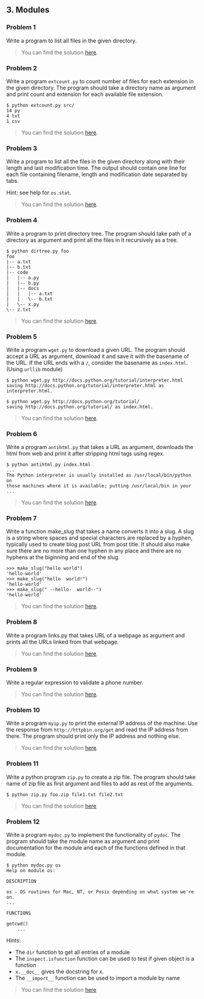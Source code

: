## 3. Modules

### Problem 1
Write a program to list all files in the given directory.

> You can find the solution [here](problem_01.py).

### Problem 2
Write a program `extcount.py` to count number of files for each extension 
in the given directory. The program should take a directory name 
as argument and print count and extension for each available file extension.

    $ python extcount.py src/
    14 py
    4 txt
    1 csv

> You can find the solution [here](problem_02.py).

### Problem 3
Write a program to list all the files in the given directory 
along with their length and last modification time. 
The output should contain one line for each file containing filename, 
length and modification date separated by tabs.

Hint: see help for `os.stat`.

> You can find the solution [here](problem_03.py).

### Problem 4
Write a program to print directory tree. The program should take path of a directory 
as argument and print all the files in it recursively as a tree.

    $ python dirtree.py foo
    foo
    |-- a.txt
    |-- b.txt
    |-- code
    |   |-- a.py
    |   |-- b.py
    |   |-- docs
    |   |   |-- a.txt
    |   |   \-- b.txt
    |   \-- x.py
    \-- z.txt

> You can find the solution [here](problem_04.py).

### Problem 5
Write a program `wget.py` to download a given URL. 
The program should accept a URL as argument, download it and save it 
with the basename of the URL. If the URL ends with a `/`, consider 
the basename as `index.html`. (Using `urllib` module)

    $ python wget.py http://docs.python.org/tutorial/interpreter.html
    saving http://docs.python.org/tutorial/interpreter.html as interpreter.html.
    
    $ python wget.py http://docs.python.org/tutorial/
    saving http://docs.python.org/tutorial/ as index.html.

> You can find the solution [here](problem_05.py).

### Problem 6
Write a program `antihtml.py` that takes a URL as argument, downloads the html from 
web and print it after stripping html tags using regex.

    $ python antihtml.py index.html
    ...
    The Python interpreter is usually installed as /usr/local/bin/python on
    those machines where it is available; putting /usr/local/bin in your
    ...

> You can find the solution [here](problem_06.py).

### Problem 7
Write a function make_slug that takes a name converts it into a slug. 
A slug is a string where spaces and special characters are replaced by a hyphen, 
typically used to create blog post URL from post title. It should also make sure 
there are no more than one hyphen in any place and there are no hyphens at the 
biginning and end of the slug.

    >>> make_slug("hello world")
    'hello-world'
    >>> make_slug("hello  world!")
    'hello-world'
    >>> make_slug(" --hello-  world--")
    'hello-world'

> You can find the solution [here](problem_07.py).

### Problem 8
Write a program links.py that takes URL of a webpage as argument and prints 
all the URLs linked from that webpage.

> You can find the solution [here](problem_08.py).

### Problem 9
Write a regular expression to validate a phone number.

> You can find the solution [here](problem_09.py).

### Problem 10
Write a program `myip.py` to print the external IP address of the machine. 
Use the response from `http://httpbin.org/get` and read the IP address from there. 
The program should print only the IP address and nothing else.

> You can find the solution [here](problem_10.py).

### Problem 11
Write a python program `zip.py` to create a zip file. 
The program should take name of zip file as first argument and files 
to add as rest of the arguments.

    $ python zip.py foo.zip file1.txt file2.txt

> You can find the solution [here](problem_11.py)

### Problem 12
Write a program `mydoc.py` to implement the functionality of `pydoc`. 
The program should take the module name as argument and print documentation 
for the module and each of the functions defined in that module.

    $ python mydoc.py os
    Help on module os:
    
    DESCRIPTION
    
    os - OS routines for Mac, NT, or Posix depending on what system we're on.
    ...
    
    FUNCTIONS
    
    getcwd()
        ...

Hints:
* The `dir` function to get all entries of a module
* The `inspect.isfunction` function can be used to test if given object is a function
* `x.__doc__` gives the docstring for x.
* The `__import__` function can be used to import a module by name

> You can find the solution [here](problem_12.py)
